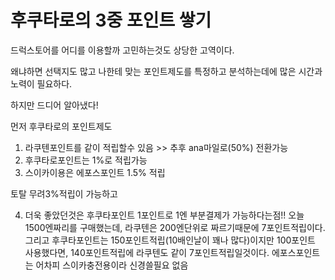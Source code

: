 # 후쿠타로의 3중 포인트 쌓기

드럭스토어를 어디를 이용할까 고민하는것도 상당한 고역이다.

왜냐하면 선택지도 많고 나한테 맞는 포인트제도를 특정하고 분석하는데에 많은 시간과 노력이 필요하다.

하지만 드디어 알아냈다!

먼저 후쿠타로의 포인트제도
1. 라쿠텐포인트를 같이 적립할수 있음 >> 추후 ana마일로(50%) 전환가능
2. 후쿠타로포인트는 1%로 적립가능
3. 스이카이용은 에포스포인트 1.5% 적립

토탈 무려3%적립이 가능하고

4. 더욱 좋았던것은 후쿠타포인트 1포인트로 1엔 부분결제가 가능하다는점!!
오늘 1500엔짜리를 구매했는데, 라쿠텐은 200엔단위로 짜르기때문에 7포인트적립이다.
그리고 후쿠타포인트는 150포인트적립(10배인날이 꽤나 많다)이지만 100포인트 사용했다면, 140포인트적립에 라쿠텐도 같이 7포인트적립일것이다.
에포스포인트는 어차피 스이카충전용이라 신경쓸필요 없음